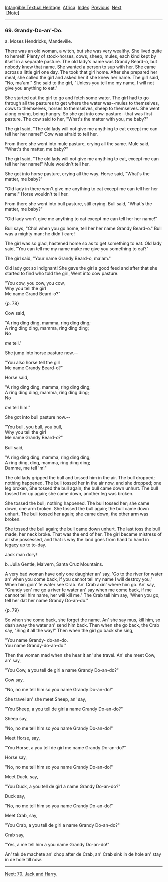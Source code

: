 [Intangible Textual Heritage](../../index)  [Africa](../index) 
[Index](index)  [Previous](jas068)  [Next](jas070)   
 [\[Note\]](jas069n)

------------------------------------------------------------------------

### 69. Grandy-Do-an'-Do.

a\. Moses Hendricks, Mandeville.

There was an old woman, a witch, but she was very wealthy. She lived
quite to herself. Plenty of stock-horses, cows, sheep, mules, each kind
kept by itself in a separate pasture. The old lady's name was Grandy
Beard-o, but nobody knew that name. She wanted a person to sup with her.
She came across a little girl one day. The took that girl home. After
she prepared her meal, she called the girl and asked her if she knew her
name. The girl said, "No, ma'am." She said to the girl, "Unless you tell
me my name, I will not give you anything to eat."

She started out the girl to go and fetch some water. The girl had to go
through all the pastures to get where the water was--mules to
themselves, cows to themselves, horses to themselves, sheep to
themselves. She went along crying, being hungry. So she got into
cow-pasture--that was first pasture. The cow said to her, "What's the
matter with you, me baby?"

The girl said, "The old lady will not give me anything to eat except me
can tell her her name!" Cow was afraid to tell her.

From there she went into mule pasture, crying all the same. Mule said,
"What's the matter, me baby?"

The girl said, "The old lady will not give me anything to eat, except me
can tell her her name!" Mule wouldn't tell her.

She got into horse pasture, crying all the way. Horse said, "What's the
matter, me baby?'

"Old lady in there won't give me anything to eat except me can tell
her her name!" Horse wouldn't tell her.

From there she went into bull pasture, still crying. Bull said, "What's
the matter, me baby?"

"Old lady won't give me anything to eat except me can tell her her
name!"

Bull says, "Cho! when you go home, tell her her name Grandy Beard-o."
Bull was a mighty man; he didn't care!

The girl was so glad, hastened home so as to get something to eat. Old
lady said, "You can tell me my name make me give you something to eat?"

The girl said, "Your name Grandy Beard-o, ma'am."

Old lady got so indignant! She gave the girl a good feed and after that
she started to find who told the girl, Went into cow pasture.

"You cow, you cow, you cow,  
Why you tell the girl  
Me name Grand Beard-o?"

{p. 78}

Cow said,

"A ring ding ding, mamma, ring ding ding;  
A ring ding ding, mamma, ring ding ding;  
No

*me* tell."

She jump into horse pasture now.--

"You also horse tell the girl  
Me name Grandy Beard-o?"

Horse said,

"A ring ding ding, mamma, ring ding ding;  
A ring ding ding, mamma, ring ding ding;  
No

*me* tell him."

She got into bull pasture now.--

"You bull, you bull, you bull,  
Why you tell the girl  
Me name Grandy Beard-o?"

Bull said,

"A ring ding ding, mamma, ring ding ding;  
A ring ding, ding, mamma, ring ding ding;  
Damme, me tell 'm!"

The old lady gripped the bull and tossed him in the air. The bull
dropped; nothing happened. The bull tossed her in the air now, and she
dropped; one leg broken, She tossed the bull again; the bull came down
unhurt. The bull tossed her up again; she came down, another leg was
broken.

She tossed the bull; nothing happened. The bull tossed her; she came
down, one arm broken. She tossed the bull again; the bull came down
unhurt. The bull tossed her again; she came down, the other arm was
broken.

She tossed the bull again; the bull came down unhurt. The last toss the
bull made, her neck broke. That was the end of her. The girl became
mistress of all she possessed, and that is why the land goes from hand
to hand in legacy up to to-day.

Jack man dory!

b\. Julia Gentle, Malvern, Santa Cruz Mountains.

A very bad woman have only one daughter an' say, 'Go to the river for
water an' when you come back, if you cannot tell my name I will destroy
you," When him goin' fe water see Crab. An' Crab axin' where him go. An'
say, "Grandy sen' me go a river fe water an' say when me come back, if
me cannot tell him name, her will kill me." The Crab tell him say, 'When
you go, tell her dat her name Grandy Do-an-do."

{p. 79}

So when she come back, she forget the name. An' she say mus, kill him,
so dash away the water an' send him back. Then when she go back, the
Crab say, "Sing it all the way!" Then when the girl go back she sing,

"You name Grandy- do-an-do.  
You name Grandy-do-an-do."

Then the woman mad when she hear it an' she travel. An' she meet Cow,
an' say,

"You Cow, a you tell de girl a name Grandy Do-an-do?"

Cow say,

"No, no me tell him so you name Grandy Do-an-do!"

She travel an' she meet Sheep, an' say,

"You Sheep, a you tell de girl a name Grandy Do-an-do?"

Sheep say,

"No, no me tell him so you name Grandy Do-an-do!"

Meet Horse, say,

"You Horse, a you tell de girl me name Grandy Do-an-do?"

Horse say,

"No, no me tell him so you name Grandy Do-an-do!"

Meet Duck, say,

"You Duck, a you tell de girl a name Grandy Do-an-do?"

Duck say,

"No, no me tell him so you name Grandy Do-an-do!"

Meet Crab, say,

"You Crab, a you tell de girl a name Grandy Do-an-do?"

Crab say,

"Yes, a me tell him a you name Grandy Do-an-do!"

An' tak de machete an' chop after de Crab, an' Crab sink in de hole an'
stay in de hole till now.

------------------------------------------------------------------------

[Next: 70. Jack and Harry.](jas070)
